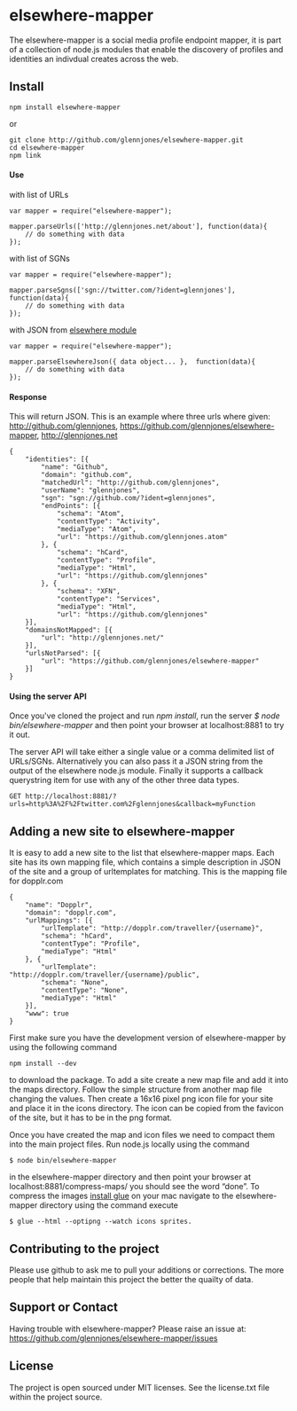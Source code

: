 # elsewhere-mapper

The elsewhere-mapper is a social media profile endpoint mapper, it is part of a collection of node.js modules that enable the discovery of profiles and identities an indivdual creates across the web.


## Install

    npm install elsewhere-mapper

or

    git clone http://github.com/glennjones/elsewhere-mapper.git
    cd elsewhere-mapper
    npm link


#### Use

with list of URLs

    var mapper = require("elsewhere-mapper");

    mapper.parseUrls(['http://glennjones.net/about'], function(data){
        // do something with data
    });

with list of SGNs

    var mapper = require("elsewhere-mapper");

    mapper.parseSgns(['sgn://twitter.com/?ident=glennjones'], function(data){
        // do something with data
    });

with JSON from [elsewhere module](https://github.com/dharmafly/elsewhere "elsewhere node.js module")

    var mapper = require("elsewhere-mapper");

    mapper.parseElsewhereJson({ data object... },  function(data){
        // do something with data
    });


#### Response 

This will return JSON. This is an example where three urls where given:
http://github.com/glennjones,
https://github.com/glennjones/elsewhere-mapper,
http://glennjones.net

    {
        "identities": [{
            "name": "Github",
            "domain": "github.com",
            "matchedUrl": "http://github.com/glennjones",
            "userName": "glennjones",
            "sgn": "sgn://github.com/?ident=glennjones",
            "endPoints": [{
                "schema": "Atom",
                "contentType": "Activity",
                "mediaType": "Atom",
                "url": "https://github.com/glennjones.atom"
            }, {
                "schema": "hCard",
                "contentType": "Profile",
                "mediaType": "Html",
                "url": "https://github.com/glennjones"
            }, {
                "schema": "XFN",
                "contentType": "Services",
                "mediaType": "Html",
                "url": "https://github.com/glennjones"
        }],
        "domainsNotMapped": [{
            "url": "http://glennjones.net/"
        }],
        "urlsNotParsed": [{
            "url": "https://github.com/glennjones/elsewhere-mapper"
        }]
    }



#### Using the server API  

Once you've cloned the project and run *npm install*, run the server *$ node bin/elsewhere-mapper* and then point your browser at localhost:8881 to try it out.  

The server API will take either a single value or a comma delimited list of URLs/SGNs. Alternatively you can also pass it a JSON string from the output of the elsewhere node.js module. Finally it supports a callback querystring item for use with any of the other three data types.


    GET http://localhost:8881/?urls=http%3A%2F%2Ftwitter.com%2Fglennjones&callback=myFunction


## Adding a new site to elsewhere-mapper

It is easy to add a new site to the list that elsewhere-mapper maps. Each site has its own mapping file, which contains a simple description in JSON of the site and a group of urltemplates for matching. This is the mapping file for dopplr.com


    {
        "name": "Dopplr",
        "domain": "dopplr.com",
        "urlMappings": [{
            "urlTemplate": "http://dopplr.com/traveller/{username}",
            "schema": "hCard",
            "contentType": "Profile",
            "mediaType": "Html"
        }, {
            "urlTemplate": "http://dopplr.com/traveller/{username}/public",
            "schema": "None",
            "contentType": "None",
            "mediaType": "Html"
        }],
        "www": true
    }


 First make sure you have the development version of elsewhere-mapper by using the following command 

    npm install --dev 

to download the package. To add a site create a new map file and add it into the maps directory. Follow the simple structure from another map file changing the values. Then create a 16x16 pixel png icon file for your site and place it in the icons directory. The icon can be copied from the favicon of the site, but it has to be in the png format.

Once you have created the map and icon files we need to compact them into the main project files.  Run node.js locally using the command 

    $ node bin/elsewhere-mapper 

in the elsewhere-mapper directory and then point your browser at localhost:8881/compress-maps/ you should see the word “done”. To compress the images [install glue](http://glue.readthedocs.org/en/latest/index.html) on your mac navigate to the elsewhere-mapper directory using the command execute 

    $ glue --html --optipng --watch icons sprites.


## Contributing to the project 

Please use github to ask me to pull your additions or corrections. The more people that help maintain this project the better the quailty of data.


## Support or Contact

Having trouble with elsewhere-mapper? Please raise an issue at: https://github.com/glennjones/elsewhere-mapper/issues


## License

The project is open sourced under MIT licenses. See the license.txt file within the project source.
